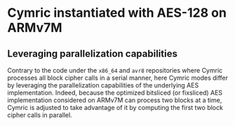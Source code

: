 # Cymric instantiated with AES-128 on ARMv7M

## Leveraging parallelization capabilities
Contrary to the code under the `x86_64` and `avr8` repositories where Cymric processes all block cipher calls in a serial manner, here Cymric modes differ by leveraging the parallelization capabilities of the underlying AES implementation.
Indeed, because the optimized bitsliced (or fixsliced) AES implementation considered on ARMv7M can process two blocks at a time, Cymric is adjusted to take advantage of it by computing the first two block cipher calls in parallel.
